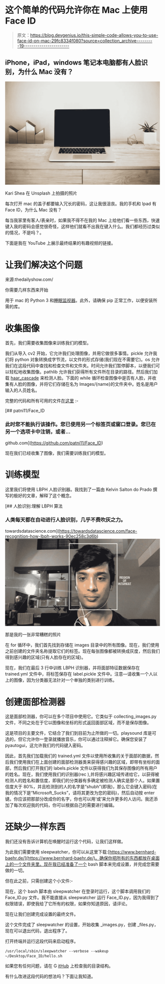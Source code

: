 # 这个简单的代码允许你在 Mac 上使用 Face ID

> 原文：<https://blog.devgenius.io/this-simple-code-allows-you-to-use-face-id-on-mac-29fc8334f080?source=collection_archive---------19----------------------->

## iPhone，iPad，windows 笔记本电脑都有人脸识别，为什么 Mac 没有？

![](img/bbc7d773b9936fd18c68e7dfc2e427b7.png)

Kari Shea 在 Unsplash 上拍摄的照片

每次打开 mac 的盖子都要输入冗长的密码，这让我很沮丧。我的手机和 Ipad 有 Face ID，为什么 Mac 没有？

每当我家里有客人/表亲时，如果我不得不在我的 Mac 上给他们看一些东西，快速键入我的密码会感觉很奇怪，这样他们就看不出我在键入什么。我们都经历过类似的情况，不是吗？。

下面是我在 YouTube 上展示最终结果的有趣视频的链接。

# 让我们解决这个问题

来源:thedailyshow.com/

你需要几样东西来开始

用于 mac 的 Python 3 和[睡眠监视器](https://www.bernhard-baehr.de/)。此外，请确保 pip 正常工作，以便安装所需的库。

# 收集图像

首先，我们需要收集图像来训练我们的模型。

我们从导入 cv2 开始，它允许我们处理图像，并用它做很多事情。pickle 允许我们将 python 对象转换成字节流，以文件的形式存储(我们现在不需要它)。os 允许我们在这段代码中查找和检查文件和文件夹。时间允许我们暂停脚本，以便我们可以轻松地收集图像。pathlib 允许我们获得所有文件所在目录的路径。然后我们加载 [haar_cascade](https://github.com/opencv/opencv/tree/master/data/haarcascades) 来检测人脸。下面的 while 循环检查图像中是否有人脸，并收集有人脸的图像，并将它们存储在名为 Images/{name}的文件夹中。姓名是用户输入的人员姓名。

完整的代码和所有可用的文件[在这里](https://github.com/patni11/Face_ID) :-

[](https://github.com/patni11/Face_ID) [## patni11/Face_ID

### 此时您不能执行该操作。您已使用另一个标签页或窗口登录。您已在另一个选项卡中注销，或者…

github.com](https://github.com/patni11/Face_ID) 

现在我们已经收集了图像，我们需要训练我们的模型。

# 训练模型

这里我们将使用 LBPH 人脸识别器。我找到了一篇由 Kelvin Salton do Prado 撰写的极好的文章，解释了这个概念。

[](https://towardsdatascience.com/face-recognition-how-lbph-works-90ec258c3d6b) [## 人脸识别:理解 LBPH 算法

### 人类每天都在自动进行人脸识别，几乎不费吹灰之力。

towardsdatascience.com](https://towardsdatascience.com/face-recognition-how-lbph-works-90ec258c3d6b) ![](img/617b104c485df27eb6c897eaec677ac0.png)

那是我的一张非常糟糕的照片

在 for 循环中，我们首先找到存储在 images 目录中的所有图像。现在，我们使用之前创建的文件夹名称提取它们的标签。现在每张图像都被转换成灰度，然后我们得到感兴趣的区域(只有人脸存在的区域)。

现在，我们在最后 3 行中训练 LBPH 识别器，并将面部特征数据保存在 trained.yml 文件中，将标签保存在 label.pickle 文件中。注意—请收集一个人以上的图像，因为分类器无法针对一个单独的类别进行训练。

# 创建面部检测器

这是面部检测器，你可以在多个项目中使用它。它类似于 collecting_images.py 文件，不同之处在于它以图像和坐标的形式返回面部区域，而不是保存图像。

这是项目的主要文件，它结合了我们到目前为止所做的一切。playsound 库是可选的，但它允许你一登录就播放音乐，你可以通过注释掉它。确保您安装了 pyautogui，这允许我们的代码键入密码。

因此，首先我们加载我们的 trained.yml 文件以使用所收集的关于面部的数据，然后我们使用我们在上面创建的面部检测器类来获得感兴趣的区域，即带有坐标的面部，然后我们打开我们的 labels.pickle 文件以获得我们为其保存图像的所有用户的姓名。现在，我们使用我们的识别器(rec ),并将感兴趣区域传递给它，以获得被检测人的姓名和置信度，即我们的分类器有多确定被检测人确实是那个人。如果置信度大于 80%，并且检测到的人的名字是“shubh”(即我)，那么它会键入密码(在我的情况下是“Microsoft_Sucks”，请将其更改为您的密码)，然后自动按 enter 键。你应该把那部分改成你的名字，你也可以用‘或’来允许更多的人访问。我还添加了每次欢迎我的代码，你可以根据自己的需要进行编辑。

# 还缺少一样东西

我们还没有告诉计算机在唤醒时运行这个代码，让我们这样做。

为此我们需要使用 sleepwatcher，你可以从这里下载:[https://www.bernhard-baehr.de/](https://www.bernhard-baehr.de/)。确保你把所有的东西都放在桌面上的一个文件夹里。现在我已经准备了一个 bash 脚本来完成设置，并完成您需要做的一切。

但在此之前，只需创建这个小文件:-

现在，这个 bash 脚本由 sleepwatcher 在登录时运行，这个脚本调用我们的 Face_ID.py 文件。我不能直接从 sleepwatcher 运行 Face_ID.py，因为我得到了权限错误，即使我给了它所有的权限，如果你知道原因，请评论。

现在让我们创建完成设置的最终文件。

这个文件完成了 sleepwatcher 的设置，开始收集 _images.py，创建 _files.py，现在可以退出代码，退出程序了。

打开终端并运行这段代码来启动程序。

```
/usr/local/sbin/sleepwatcher --verbose --wakeup ~/Desktop/Face_ID/hello.sh
```

如果您有任何问题，请在 G [itHub](https://github.com/patni11/Face_ID) 上检查我的目录结构。

有什么改进这段代码的想法吗？下面让我知道。